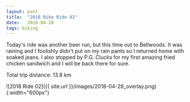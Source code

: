 ```yaml
---
layout: post
title:  "2018 Bike Ride 02"
date:   2018-04-28
tags: biking
---
```


Today's ride was another beer run, but this time out to Bellwoods. It was raining and I foolishly didn't put on my rain pants so I returned home with soaked jeans. I also stopped by P.G. Clucks for my first amazing fried chicken sandwich and I will be back there for sure.

Total trip distance: 13.8 km

![2018 Ride 02]({{ site.url }}/images/2018-04-28_overlay.png){:width="600px"}

